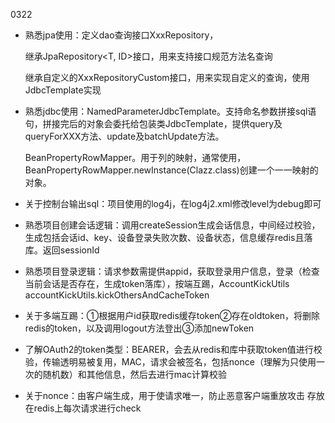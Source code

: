 0322

- 熟悉jpa使用：定义dao查询接口XxxRepository，

  继承JpaRepository<T, ID>接口，用来支持接口规范方法名查询

  继承自定义的XxxRepositoryCustom接口，用来实现自定义的查询，使用JdbcTemplate实现

- 熟悉jdbc使用：NamedParameterJdbcTemplate。支持命名参数拼接sql语句，拼接完后的对象会委托给包装类JdbcTemplate，提供query及queryForXXX方法、update及batchUpdate方法。

  BeanPropertyRowMapper。用于列的映射，通常使用，BeanPropertyRowMapper.newInstance(Clazz.class)创建一个一一映射的对象。

  

- 关于控制台输出sql：项目使用的log4j，在log4j2.xml修改level为debug即可

- 熟悉项目创建会话逻辑：调用createSession生成会话信息，中间经过校验，生成包括会话id、key、设备登录失败次数、设备状态，信息缓存redis且落库。返回sessionId

- 熟悉项目登录逻辑：请求参数需提供appid，获取登录用户信息，登录（检查当前会话是否存在，生成token落库），按端互踢，AccountKickUtils accountKickUtils.kickOthersAndCacheToken

- 关于多端互踢：①根据用户id获取redis缓存token②存在oldtoken，将删除redis的token，以及调用logout方法登出③添加newToken

- 了解OAuth2的token类型：BEARER，会去从redis和库中获取token值进行校验，传输透明易被复用，MAC，请求会被签名，包括nonce（理解为只使用一次的随机数）和其他信息，然后去进行mac计算校验

- 关于nonce：由客户端生成，用于使请求唯一，防止恶意客户端重放攻击
  存放在redis上每次请求进行check